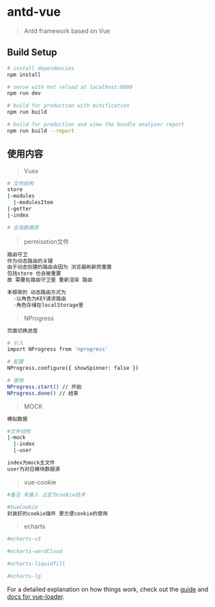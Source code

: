 # antd-vue

> Antd framework based on Vue

## Build Setup

``` bash
# install dependencies
npm install

# serve with hot reload at localhost:8080
npm run dev

# build for production with minification
npm run build

# build for production and view the bundle analyzer report
npm run build --report
```

## 使用内容
> Vuex
``` bash
# 文件结构
store
|-modules
  |-modulesItem
|-getter
|-index

# 全局数据原
```

> permisstion文件
``` bash
路由守卫
作为动态路由的关键
由于动态创建的路由会因为 浏览器刷新而重置
包括store 也会被重置
故 需要在路由守卫里 重新渲染 路由

本框架的 动态路由方式为
  ·以角色为KEY请求路由
  ·角色存储在localStorage里
```

> NProgress
``` bash
页面切换进度

# 引入
import NProgress from 'nprogress'

# 配置
NProgress.configure({ showSpinner: false })

# 使用
NProgress.start() // 开始
NProgress.done() // 结束
```

> MOCK
``` bash
模拟数据

#文件结构
|-mock
  |-index
  |-user

index为mock主文件
user为对应模块数据源
```

> vue-cookie
``` bash
#备注 未接入 占定为cookie技术

#VueCookie
封装好的cookie插件 更方便cookie的使用
```

> echarts
``` bash
#echarts-v3

#echarts-wordCloud

#echarts-liquidfill

#echarts-lg
```

For a detailed explanation on how things work, check out the [guide](http://vuejs-templates.github.io/webpack/) and [docs for vue-loader](http://vuejs.github.io/vue-loader).
